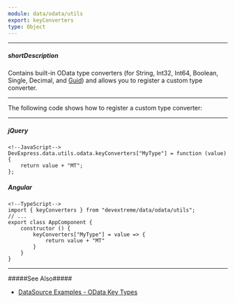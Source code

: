 ```yaml
---
module: data/odata/utils
export: keyConverters
type: Object
---
```

---
##### shortDescription
Contains built-in OData type converters (for String, Int32, Int64, Boolean, Single, Decimal, and [Guid](/api-reference/30%20Data%20Layer/Guid '/Documentation/ApiReference/Data_Layer/Guid/')) and allows you to register a custom type converter.

---
The following code shows how to register a custom type converter:

---
##### jQuery

    <!--JavaScript-->
    DevExpress.data.utils.odata.keyConverters["MyType"] = function (value) {
        return value + "MT";
    };
    
##### Angular

    <!--TypeScript-->
    import { keyConverters } from "devextreme/data/odata/utils";
    // ...
    export class AppComponent {
        constructor () {
            keyConverters["MyType"] = value => {
                return value + "MT"
            }
        }
    }

---

#####See Also#####
- [DataSource Examples - OData Key Types](/concepts/30%20Data%20Layer/51%20Data%20Source%20Examples/2%20OData/1%20Key%20Types.md '/Documentation/Guide/Data_Layer/Data_Source_Examples/#OData/Key_Types')